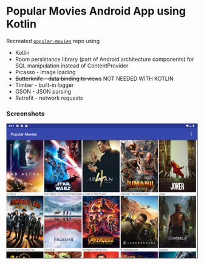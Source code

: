 # Popular Movies Android App using Kotlin

Recreated [`popular-movies`](https://github.com/coreen/popular-movies) repo using
  - Kotlin
  - Room persistance library (part of Android architecture components) for SQL manipulation instead of ContentProvider
  - Picasso - image loading
  - ~~Butterknife - data binding to views~~  NOT NEEDED WITH KOTLIN
  - Timber - built-in logger
  - GSON - JSON parsing
  - Retrofit - network requests

### Screenshots

![ListView](https://github.com/coreen/PopularMoviesKotlin/blob/master/ListView.png)
